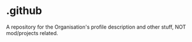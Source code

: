 # .github
A repository for the Organisation's profile description and other stuff, NOT mod/projects related.
